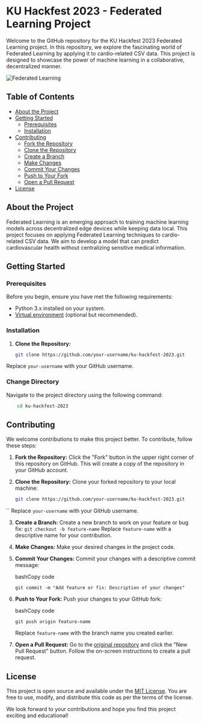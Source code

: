 # KU Hackfest 2023 - Federated Learning Project

Welcome to the GitHub repository for the KU Hackfest 2023 Federated Learning project. In this repository, we explore the fascinating world of Federated Learning by applying it to cardio-related CSV data. This project is designed to showcase the power of machine learning in a collaborative, decentralized manner.

![Federated Learning](https://en.wikipedia.org/wiki/Federated_learning#/media/File:Centralized_federated_learning_protocol.png)

## Table of Contents

- [About the Project](#about-the-project)
- [Getting Started](#getting-started)
  - [Prerequisites](#prerequisites)
  - [Installation](#installation)
- [Contributing](#contributing)
  - [Fork the Repository](#fork-the-repository)
  - [Clone the Repository](#clone-the-repository)
  - [Create a Branch](#create-a-branch)
  - [Make Changes](#make-changes)
  - [Commit Your Changes](#commit-your-changes)
  - [Push to Your Fork](#push-to-your-fork)
  - [Open a Pull Request](#open-a-pull-request)
- [License](#license)

## About the Project

Federated Learning is an emerging approach to training machine learning models across decentralized edge devices while keeping data local. This project focuses on applying Federated Learning techniques to cardio-related CSV data. We aim to develop a model that can predict cardiovascular health without centralizing sensitive medical information.

## Getting Started

### Prerequisites

Before you begin, ensure you have met the following requirements:

- Python 3.x installed on your system.
- [Virtual environment](https://docs.python.org/3/library/venv.html) (optional but recommended).

### Installation

1. **Clone the Repository:**

   ```bash
   git clone https://github.com/your-username/ku-hackfest-2023.git
Replace `your-username` with your GitHub username.
### Change Directory

Navigate to the project directory using the following command:

```bash
	cd ku-hackfest-2023
```
## Contributing

We welcome contributions to make this project better. To contribute, follow these steps:

1. **Fork the Repository:** Click the "Fork" button in the upper right corner of this repository on GitHub. This will create a copy of the repository in your GitHub account.

2. **Clone the Repository:** Clone your forked repository to your local machine:

   ```bash
   git clone https://github.com/your-username/ku-hackfest-2023.git
``
Replace `your-username` with your GitHub username.

3. **Create a Branch:** Create a new branch to work on your feature or bug fix:
    `git checkout -b feature-name` 
        Replace `feature-name` with a descriptive name for your contribution.
    
4.  **Make Changes:** Make your desired changes in the project code.
    
5.  **Commit Your Changes:** Commit your changes with a descriptive commit message:
    
    bashCopy code
    
    `git commit -m "Add feature or fix: Description of your changes"` 
    
6.  **Push to Your Fork:** Push your changes to your GitHub fork:
    
    bashCopy code
    
    `git push origin feature-name` 
    
    Replace `feature-name` with the branch name you created earlier.
    
7.  **Open a Pull Request:** Go to the [original repository](https://github.com/original-repo/ku-hackfest-2023) and click the "New Pull Request" button. Follow the on-screen instructions to create a pull request.
    
## License

This project is open source and available under the [MIT License](https://chat.openai.com/c/LICENSE). You are free to use, modify, and distribute this code as per the terms of the license.

We look forward to your contributions and hope you find this project exciting and educational!

